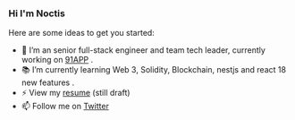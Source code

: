 ### Hi I'm Noctis 

Here are some ideas to get you started:
- 🔭 I’m an senior full-stack engineer and team tech leader, currently working on [91APP](https://www.91app.com/) .
- 📚 I’m currently learning Web 3, Solidity, Blockchain, nestjs and react 18 new features .
- ⚡ View my [resume](https://noctis-tech-blog.vercel.app/resume) (still draft)
- 📫 Follow me on [Twitter](https://twitter.com/HsuNoctis)

